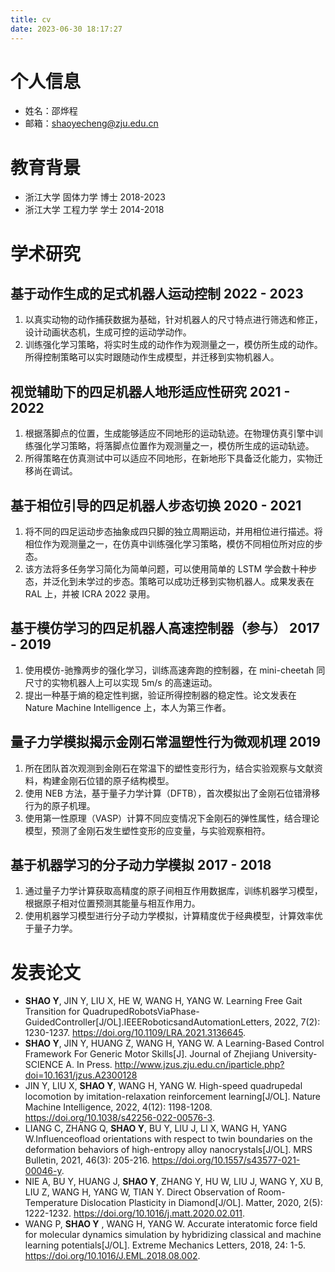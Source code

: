 ```yaml
---
title: cv
date: 2023-06-30 18:17:27
---
```


# 个人信息

- 姓名：邵烨程
- 邮箱：shaoyecheng@zju.edu.cn

# 教育背景

- 浙江大学 固体力学 博士 2018-2023
- 浙江大学 工程力学 学士 2014-2018

# 学术研究

## 基于动作生成的足式机器人运动控制 2022 - 2023

1. 以真实动物的动作捕获数据为基础，针对机器人的尺寸特点进行筛选和修正，设计动画状态机，生成可控的运动学动作。
2. 训练强化学习策略，将实时生成的动作作为观测量之一，模仿所生成的动作。所得控制策略可以实时跟随动作生成模型，并迁移到实物机器人。

## 视觉辅助下的四足机器人地形适应性研究 2021 - 2022
1. 根据落脚点的位置，生成能够适应不同地形的运动轨迹。在物理仿真引擎中训练强化学习策略，将落脚点位置作为观测量之一，模仿所生成的运动轨迹。
2. 所得策略在仿真测试中可以适应不同地形，在新地形下具备泛化能力，实物迁移尚在调试。

## 基于相位引导的四足机器人步态切换 2020 - 2021
1. 将不同的四足运动步态抽象成四只脚的独立周期运动，并用相位进行描述。将相位作为观测量之一，在仿真中训练强化学习策略，模仿不同相位所对应的步态。
2. 该方法将多任务学习简化为简单问题，可以使用简单的 LSTM 学会数十种步态，并泛化到未学过的步态。策略可以成功迁移到实物机器人。成果发表在 RAL 上，并被 ICRA 2022 录用。

## 基于模仿学习的四足机器人高速控制器（参与） 2017 - 2019
1. 使用模仿-驰豫两步的强化学习，训练高速奔跑的控制器，在 mini-cheetah 同尺寸的实物机器人上可以实现 5m/s 的高速运动。
2. 提出一种基于熵的稳定性判据，验证所得控制器的稳定性。论文发表在 Nature Machine Intelligence 上，本人为第三作者。

## 量子力学模拟揭示金刚石常温塑性行为微观机理 2019
1. 所在团队首次观测到金刚石在常温下的塑性变形行为，结合实验观察与文献资料，构建金刚石位错的原子结构模型。
2. 使用 NEB 方法，基于量子力学计算（DFTB），首次模拟出了金刚石位错滑移行为的原子机理。
3. 使用第一性原理（VASP）计算不同应变情况下金刚石的弹性属性，结合理论模型，预测了金刚石发生塑性变形的应变量，与实验观察相符。

## 基于机器学习的分子动力学模拟 2017 - 2018
1. 通过量子力学计算获取高精度的原子间相互作用数据库，训练机器学习模型，根据原子相对位置预测其能量与相互作用力。
2. 使用机器学习模型进行分子动力学模拟，计算精度优于经典模型，计算效率优于量子力学。

# 发表论文

- **SHAO Y**, JIN Y, LIU X, HE W, WANG H, YANG W. Learning Free Gait Transition for QuadrupedRobotsViaPhase-GuidedController[J/OL].IEEERoboticsandAutomationLetters, 2022, 7(2): 1230-1237. https://doi.org/10.1109/LRA.2021.3136645.
- **SHAO Y**, JIN Y, HUANG Z, WANG H, YANG W. A Learning-Based Control Framework
For Generic Motor Skills[J]. Journal of Zhejiang University-SCIENCE A. In Press. http://www.jzus.zju.edu.cn/iparticle.php?doi=10.1631/jzus.A2300128
- JIN Y, LIU X, **SHAO Y**, WANG H, YANG W. High-speed quadrupedal locomotion by imitation-relaxation reinforcement learning[J/OL]. Nature Machine Intelligence, 2022, 4(12): 1198-1208. https://doi.org/10.1038/s42256-022-00576-3.
- LIANG C, ZHANG Q, **SHAO Y**, BU Y, LIU J, LI X, WANG H, YANG W.Influenceofload orientations with respect to twin boundaries on the deformation behaviors of high-entropy alloy nanocrystals[J/OL]. MRS Bulletin, 2021, 46(3): 205-216. https://doi.org/10.1557/s43577-021-00046-y.
- NIE A, BU Y, HUANG J, **SHAO Y**, ZHANG Y, HU W, LIU J, WANG Y, XU B, LIU Z, WANG H, YANG W, TIAN Y. Direct Observation of Room-Temperature Dislocation Plasticity in Diamond[J/OL]. Matter, 2020, 2(5): 1222-1232. https://doi.org/10.1016/j.matt.2020.02.011.
- WANG P, **SHAO Y** , WANG H, YANG W. Accurate interatomic force field for molecular dynamics simulation by hybridizing classical and machine learning potentials[J/OL]. Extreme Mechanics Letters, 2018, 24: 1-5. https://doi.org/10.1016/J.EML.2018.08.002.